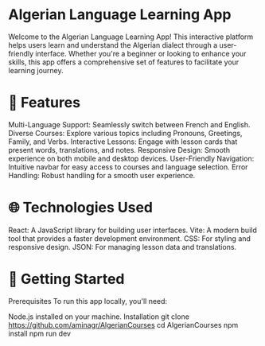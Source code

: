 # Algerian Language Learning App
Welcome to the Algerian Language Learning App! This interactive platform helps users learn and understand the Algerian dialect through a user-friendly interface. Whether you're a beginner or looking to enhance your skills, this app offers a comprehensive set of features to facilitate your learning journey.

# 📖 Features
Multi-Language Support: Seamlessly switch between French and English.
Diverse Courses: Explore various topics including Pronouns, Greetings, Family, and Verbs.
Interactive Lessons: Engage with lesson cards that present words, translations, and notes.
Responsive Design: Smooth experience on both mobile and desktop devices.
User-Friendly Navigation: Intuitive navbar for easy access to courses and language selection.
Error Handling: Robust handling for a smooth user experience.

# 🌐 Technologies Used
React: A JavaScript library for building user interfaces.
Vite: A modern build tool that provides a faster development environment.
CSS: For styling and responsive design.
JSON: For managing lesson data and translations.

# 🚀 Getting Started
Prerequisites
To run this app locally, you'll need:

Node.js installed on your machine.
Installation
git clone https://github.com/aminagr/AlgerianCourses
cd AlgerianCourses
npm install
npm run dev
